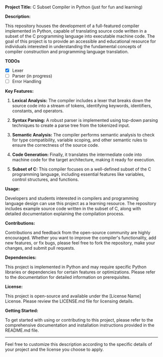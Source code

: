 **Project Title:** C Subset Compiler in Python (just for fun and learning)

**Description:**

This repository houses the development of a full-featured compiler implemented in Python, capable of translating source code written in a subset of the C programming language into executable machine code. The goal of this project is to provide an accessible and educational resource for individuals interested in understanding the fundamental concepts of compiler construction and programming language translation.

**TODOs**

- [x] Lexer
- [ ] Parser (in progress)
- [ ] Error Handling

**Key Features:**

1. **Lexical Analysis:** The compiler includes a lexer that breaks down the source code into a stream of tokens, identifying keywords, identifiers, constants, and operators.

2. **Syntax Parsing:** A robust parser is implemented using top-down parsing techniques to create a parse tree from the tokenized input.

3. **Semantic Analysis:** The compiler performs semantic analysis to check for type compatibility, variable scoping, and other semantic rules to ensure the correctness of the source code.

6. **Code Generation:** Finally, it translates the intermediate code into machine code for the target architecture, making it ready for execution.

7. **Subset of C:** This compiler focuses on a well-defined subset of the C programming language, including essential features like variables, control structures, and functions.

**Usage:**

Developers and students interested in compilers and programming language design can use this project as a learning resource. The repository includes example source code written in the subset of C, along with detailed documentation explaining the compilation process.

**Contributions:**

Contributions and feedback from the open-source community are highly encouraged. Whether you want to improve the compiler's functionality, add new features, or fix bugs, please feel free to fork the repository, make your changes, and submit pull requests.

**Dependencies:**

This project is implemented in Python and may require specific Python libraries or dependencies for certain features or optimizations. Please refer to the documentation for detailed information on prerequisites.

**License:**

This project is open-source and available under the [License Name] License. Please review the LICENSE.md file for licensing details.

**Getting Started:**

To get started with using or contributing to this project, please refer to the comprehensive documentation and installation instructions provided in the README.md file.

---

Feel free to customize this description according to the specific details of your project and the license you choose to apply.
